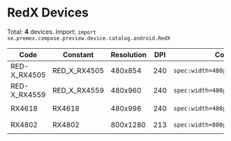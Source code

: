 # RedX Devices

Total: **4** devices. Import: `import se.premex.compose.preview.device.catalog.android.RedX`

| Code | Constant | Resolution | DPI | Compose Spec | Preview Usage |
|------|----------|------------|-----|-------------|---------------|
| RED-X_RX4505 | RED_X_RX4505 | 480x854 | 240 | `spec:width=480px,height=854px,dpi=240` | `@Preview(device = RedX.RED_X_RX4505)` |
| RED-X_RX4559 | RED_X_RX4559 | 480x960 | 240 | `spec:width=480px,height=960px,dpi=240` | `@Preview(device = RedX.RED_X_RX4559)` |
| RX4618 | RX4618 | 480x996 | 240 | `spec:width=480px,height=996px,dpi=240` | `@Preview(device = RedX.RX4618)` |
| RX4802 | RX4802 | 800x1280 | 213 | `spec:width=800px,height=1280px,dpi=213` | `@Preview(device = RedX.RX4802)` |

<!-- Generated automatically. Do not edit manually. -->
